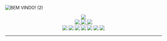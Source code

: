 ![BEM VINDO! (2)](https://github.com/Paivaas/Paivaas/assets/123731976/4ff7afad-5a47-4906-b9f8-549be7159eb6)

<div align="center">
  <a href="https://github.com/Paivaas">
    <img src="https://github-readme-streak-stats.herokuapp.com?user=Paivaas&theme=shadow_blue&hide_border=true&exclude_days=Sun" />
  </a>
</div>

<div align="center">
  <a href="https://github.com/Paivaas">
    <img src="http://github-profile-summary-cards.vercel.app/api/cards/stats?username=Paivaas&theme=transparent" />
    <img src="http://github-profile-summary-cards.vercel.app/api/cards/most-commit-language username=Paivaas&theme=transparent" />
     <img src="https://github-readme-streak-stats.herokuapp.com?user=Paivaas&theme=rising-sun&hide_border=true&exclude_days=Sun" />
  </a>
</div>

<div align="center">
  <img src="https://img.shields.io/badge/HTML-0579C3?style=for-the-badge&logo=html5&logoColor=white">
  <img src="https://img.shields.io/badge/CSS-0579C3?&style=for-the-badge&logo=css3&logoColor=white">
  <img src="https://img.shields.io/badge/JavaScript-0579C3?style=for-the-badge&logo=javascript&logoColor=white">
  <img src="https://img.shields.io/badge/Java-0579C3?style=for-the-badge&logo=java&logoColor=white">
  <img src="https://img.shields.io/badge/MySQL-0579C3?style=for-the-badge&logo=mysql&logoColor=white">
  <img src="https://img.shields.io/badge/Amazon_AWS-0579C3?style=for-the-badge&logo=amazon-aws&logoColor=white">
  <img src="https://img.shields.io/badge/Microsoft_Azure-0579C3?style=for-the-badge&logo=microsoft-azure&logoColor=white">
</div>

-------------
